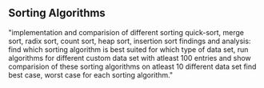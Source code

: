 ## Sorting Algorithms

"implementation and comparision of different sorting quick-sort, merge sort, radix sort, count sort, heap sort, insertion sort
findings and analysis:
		find which sorting algorithm is best suited for which type of data set, run algorithms for different custom data set with atleast 100 entries and show comparision of these sorting algorithms on atleast 10 different data set
find best case, worst case for each sorting algorithm."
